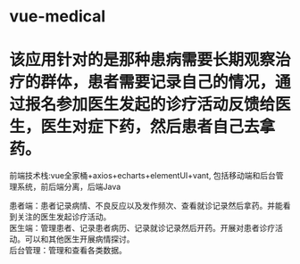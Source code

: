 # vue-medical
# 该应用针对的是那种患病需要长期观察治疗的群体，患者需要记录自己的情况，通过报名参加医生发起的诊疗活动反馈给医生，医生对症下药，然后患者自己去拿药。
前端技术栈:vue全家桶+axios+echarts+elementUI+vant,
包括移动端和后台管理系统，前后端分离，后端Java<br/>

患者端：患者记录病情、不良反应以及发作频次、查看就诊记录然后拿药。并能看到关注的医生发起诊疗活动。<br/>
医生端：管理患者、记录患者病历、记录就诊记录然后开药。开展对患者诊疗活动。可以和其他医生开展病情探讨。<br/>
后台管理：管理和查看各类数据。



